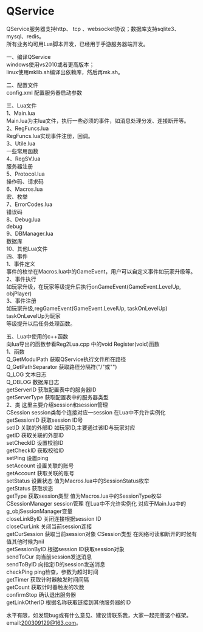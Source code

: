QService
========

QService服务器支持http、 tcp 、websocket协议；数据库支持sqlite3、mysql、redis。  
所有业务均可用Lua脚本开发，已经用于手游服务器端开发。

一、编译QService  
windows使用vs2010或者更高版本；  
linux使用mklib.sh编译出依赖库，然后再mk.sh。  

二、配置文件  
    config.xml 配置服务器启动参数  

三、Lua文件  
    1、Main.lua  
        Main.lua为主lua文件，执行一些必须的事件，如消息处理分发、连接断开等。  
    2、RegFuncs.lua  
        RegFuncs.lua实现事件注册，回调。  
    3、Utile.lua   
        一些常用函数  
    4、RegSV.lua  
       服务器注册  
    5、Protocol.lua  
        操作码、请求码   
    6、Macros.lua  
        宏、枚举  
    7、ErrorCodes.lua  
        错误码  
    8、Debug.lua  
        debug   
    9、DBManager.lua  
        数据库  
    10、其他Lua文件  
四、事件  
    1、事件定义  
        事件的枚举在Macros.lua中的GameEvent，用户可以自定义事件如玩家升级等。  
    2、事件执行  
        如玩家升级，在玩家等级提升后执行onGameEvent(GameEvent.LevelUp, objPlayer)  
    3、事件注册  
        如玩家升级,regGameEvent(GameEvent.LevelUp, taskOnLevelUp) taskOnLevelUp为玩家  
    等级提升以后任务处理函数。  
  
五、Lua中使用的c++函数  
    向lua导出的函数参看Reg2Lua.cpp 中的void Register(void)函数  
    1、函数  
        Q_GetModulPath 获取QService执行文件所在路径  
        Q_GetPathSeparator 获取路径分隔符("/"或"\")  
        Q_LOG 文本日志  
        Q_DBLOG 数据库日志  
        getServerID 获取配置表中的服务器ID  
        getServerType 获取配置表中的服务器类型  
    2、类 这里主要介绍session和session管理  
        CSession session类每个连接对应一session 在Lua中不允许实例化  
            getSessionID 获取session ID号  
            setID  关联的外部ID 如玩家ID,主要通过该ID与玩家对应  
            getID  获取关联的外部ID  
            setCheckID 设置校验ID  
            getCheckID 获取校验ID  
            setPing  设置ping  
            setAccount 设置关联的账号   
            getAccount 获取关联的账号  
            setStatus 设置状态 值为Macros.lua中的SessionStatus枚举  
            getStatus 获取状态    
            getType 获取session类型 值为Macros.lua中的SessionType枚举   
        CSessionManager session管理 在Lua中不允许实例化 对应于Main.lua中的g_objSessionManager变量  
            closeLinkByID 关闭连接根据session ID   
            closeCurLink 关闭当前session连接   
            getCurSession 获取当前session对象 CSession类型  在网络可读和断开的时候有值其他时候为nil  
            getSessionByID 根据session ID获取session对象  
            sendToCur 向当前session发送消息  
            sendToByID 向指定ID的session发送消息   
            checkPing ping检查，参数为超时时间   
            getTimer 获取计时器触发时间间隔   
            getCount 获取计时器触发的次数    
            confirmStop 确认退出服务器   
            getLinkOtherID 根据名称获取链接到其他服务器的ID             
           
水平有限，如发现bug或有什么意见、建议请联系我，大家一起完善这个框架。email:200309129@163.com。
